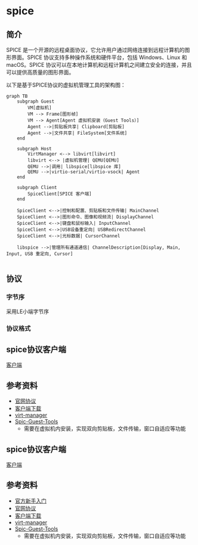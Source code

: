 # spice

## 简介

SPICE 是一个开源的远程桌面协议，它允许用户通过网络连接到远程计算机的图形界面。SPICE 协议支持多种操作系统和硬件平台，包括 Windows、Linux 和 macOS。SPICE 协议可以在本地计算机和远程计算机之间建立安全的连接，并且可以提供高质量的图形界面。

以下是基于SPICE协议的虚拟机管理工具的架构图：

```mermaid
graph TB
    subgraph Guest
        VM[虚拟机]
        VM --> Frame[图形帧]
        VM --> Agent[Agent 虚拟机安装（Guest Tools）]
        Agent -->|剪贴板共享| Clipboard[剪贴板]
        Agent -->|文件共享| FileSystem[文件系统]
    end

    subgraph Host
        VirtManager <--> libvirt[libvirt]
        libvirt <--> |虚拟机管理| QEMU[QEMU]
        QEMU -->|调用| libspice[libspice 库]
        QEMU -->|virtio-serial/virtio-vsock| Agent
    end

    subgraph Client
        SpiceClient[SPICE 客户端]
    end

    SpiceClient <-->|控制和配置、剪贴板和文件传输| MainChannel
    SpiceClient <-->|图形命令、图像和视频流| DisplayChannel
    SpiceClient <-->|键盘和鼠标输入| InputChannel
    SpiceClient <-->|USB设备重定向| USBRedirectChannel
    SpiceClient <-->|光标数据| CursorChannel

    libspice -->|管理所有通道通信| ChannelDescription[Display, Main, Input, USB 重定向, Cursor]


```

## 协议
### 字节序
采用LE小端字节序

### 协议格式



## spice协议客户端
[客户端](client.md)


## 参考资料
* [官网协议](https://www.spice-space.org/spice-protocol.html)
* [客户端下载](https://www.spice-space.org/download.html)
* [virt-manager](https://virt-manager.org/download)
* [Spic-Guest-Tools](https://www.spice-space.org/download/windows/spice-guest-tools/spice-guest-tools-latest.exe)
  * 需要在虚拟机内安装，实现双向剪贴板，文件传输，窗口自适应等功能


## spice协议客户端
[客户端](client.md)

## 参考资料
* [官方新手入门](https://www.spice-space.org/spice-for-newbies.html)
* [官网协议](https://www.spice-space.org/spice-protocol.html)
* [客户端下载](https://www.spice-space.org/download.html)
* [virt-manager](https://virt-manager.org/download)
* [Spic-Guest-Tools](https://www.spice-space.org/download/windows/spice-guest-tools/spice-guest-tools-latest.exe)
  * 需要在虚拟机内安装，实现双向剪贴板，文件传输，窗口自适应等功能